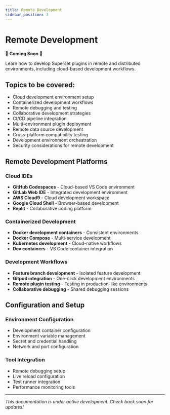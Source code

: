 ```yaml
---
title: Remote Development
sidebar_position: 3
---
```


<!--
Licensed to the Apache Software Foundation (ASF) under one
or more contributor license agreements.  See the NOTICE file
distributed with this work for additional information
regarding copyright ownership.  The ASF licenses this file
to you under the Apache License, Version 2.0 (the
"License"); you may not use this file except in compliance
with the License.  You may obtain a copy of the License at

  http://www.apache.org/licenses/LICENSE-2.0

Unless required by applicable law or agreed to in writing,
software distributed under the License is distributed on an
"AS IS" BASIS, WITHOUT WARRANTIES OR CONDITIONS OF ANY
KIND, either express or implied.  See the License for the
specific language governing permissions and limitations
under the License.
-->

# Remote Development

🚧 **Coming Soon** 🚧

Learn how to develop Superset plugins in remote and distributed environments, including cloud-based development workflows.

## Topics to be covered:

- Cloud development environment setup
- Containerized development workflows
- Remote debugging and testing
- Collaborative development strategies
- CI/CD pipeline integration
- Multi-environment plugin deployment
- Remote data source development
- Cross-platform compatibility testing
- Development environment orchestration
- Security considerations for remote development

## Remote Development Platforms

### Cloud IDEs
- **GitHub Codespaces** - Cloud-based VS Code environment
- **GitLab Web IDE** - Integrated development environment
- **AWS Cloud9** - Cloud development workspace
- **Google Cloud Shell** - Browser-based development
- **Replit** - Collaborative coding platform

### Containerized Development
- **Docker development containers** - Consistent environments
- **Docker Compose** - Multi-service development
- **Kubernetes development** - Cloud-native workflows
- **Dev containers** - VS Code container integration

### Development Workflows
- **Feature branch development** - Isolated feature development
- **Gitpod integration** - One-click development environments
- **Remote plugin testing** - Testing in production-like environments
- **Collaborative debugging** - Shared debugging sessions

## Configuration and Setup

### Environment Configuration
- Development container configuration
- Environment variable management
- Secret and credential handling
- Network and port configuration

### Tool Integration
- Remote debugging setup
- Live reload configuration
- Test runner integration
- Performance monitoring tools

---

*This documentation is under active development. Check back soon for updates!*
